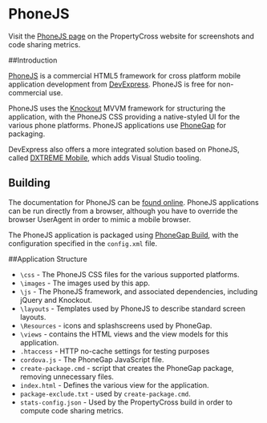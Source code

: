 # PhoneJS

Visit the [PhoneJS page](http://propertycross.com/phonejs/) on the PropertyCross website for screenshots and code sharing metrics.

##Introduction

[PhoneJS](http://phonejs.devexpress.com/) is a commercial HTML5 framework for cross platform mobile application development from [DevExpress](http://www.devexpress.com/). PhoneJS is free for non-commercial use. 

PhoneJS uses the [Knockout](http://knockoutjs.com/) MVVM framework for structuring the application, with the PhoneJS CSS providing a native-styled UI for the various phone platforms. PhoneJS applications use [PhoneGap](http://phonegap.com/) for packaging.

DevExpress also offers a more integrated solution based on PhoneJS, called [DXTREME Mobile](http://www.devexpress.com/Products/HTML-JS/), which adds Visual Studio tooling.

## Building

The documentation for PhoneJS can be [found online](http://phonejs.devexpress.com/Documentation). PhoneJS applications can be run directly from a browser, although you have to override the browser UserAgent in order to mimic a mobile browser.

The PhoneJS application is packaged using [PhoneGap Build](https://build.phonegap.com/), with the configuration specified in the `config.xml` file.

##Application Structure

 + `\css` - The PhoneJS CSS files for the various supported platforms.
 + `\images` - The images used by this app.
 + `\js` - The PhoneJS framework, and associated dependencies, including jQuery and Knockout.
 + `\layouts` - Templates used by PhoneJS to describe standard screen layouts.
 + `\Resources` - icons and splashscreens used by PhoneGap.
 + `\views` - contains the HTML views and the view models for this application.
 + `.htaccess` - HTTP no-cache settings for testing purposes
 + `cordova.js` - The PhoneGap JavaScript file.
 + `create-package.cmd` - script that creates the PhoneGap package, removing unnecessary files.
 + `index.html` - Defines the various view for the application.
 + `package-exclude.txt` - used by `create-package.cmd`.
 + `stats-config.json` - Used by the PropertyCross build in order to compute code sharing metrics.